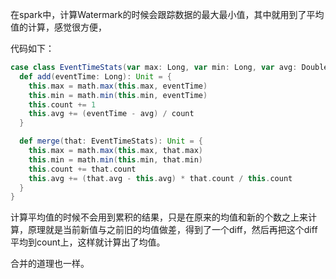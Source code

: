 在spark中，计算Watermark的时候会跟踪数据的最大最小值，其中就用到了平均值的计算，感觉很方便，

代码如下：

```scala
case class EventTimeStats(var max: Long, var min: Long, var avg: Double, var count: Long) {
  def add(eventTime: Long): Unit = {
    this.max = math.max(this.max, eventTime)
    this.min = math.min(this.min, eventTime)
    this.count += 1
    this.avg += (eventTime - avg) / count
  }

  def merge(that: EventTimeStats): Unit = {
    this.max = math.max(this.max, that.max)
    this.min = math.min(this.min, that.min)
    this.count += that.count
    this.avg += (that.avg - this.avg) * that.count / this.count
  }
}
```

计算平均值的时候不会用到累积的结果，只是在原来的均值和新的个数之上来计算，原理就是当前新值与之前旧的均值做差，得到了一个diff，然后再把这个diff平均到count上，这样就计算出了均值。

合并的道理也一样。